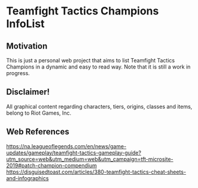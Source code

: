 # Teamfight Tactics Champions InfoList
## Motivation
This is just a personal web project that aims to list Teamfight Tactics Champions in a dynamic and easy to read way.
Note that it is still a work in progress.

## Disclaimer!
All graphical content regarding characters, tiers, origins, classes and items, belong to Riot Games, Inc.

## Web References
https://na.leagueoflegends.com/en/news/game-updates/gameplay/teamfight-tactics-gameplay-guide?utm_source=web&utm_medium=web&utm_campaign=tft-microsite-2019#patch-champion-compendium
https://disguisedtoast.com/articles/380-teamfight-tactics-cheat-sheets-and-infographics
